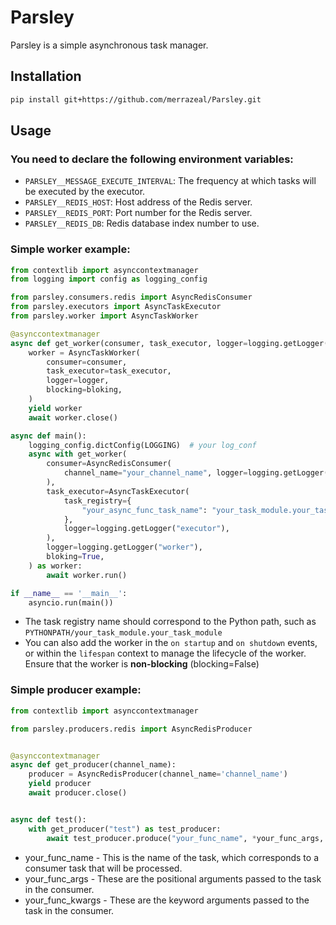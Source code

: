 # Parsley

Parsley is a simple asynchronous task manager.

## Installation

```bash
pip install git+https://github.com/merrazeal/Parsley.git
```

## Usage
### You need to declare the following environment variables:
- `PARSLEY__MESSAGE_EXECUTE_INTERVAL`: The frequency at which tasks will be executed by the executor.
- `PARSLEY__REDIS_HOST`: Host address of the Redis server.
- `PARSLEY__REDIS_PORT`: Port number for the Redis server.
- `PARSLEY__REDIS_DB`: Redis database index number to use.

### Simple worker example:
```python
from contextlib import asynccontextmanager
from logging import config as logging_config

from parsley.consumers.redis import AsyncRedisConsumer
from parsley.executors import AsyncTaskExecutor
from parsley.worker import AsyncTaskWorker

@asynccontextmanager
async def get_worker(consumer, task_executor, logger=logging.getLogger(""), bloking=False):
    worker = AsyncTaskWorker(
        consumer=consumer,
        task_executor=task_executor,
        logger=logger,
        blocking=bloking,
    )
    yield worker
    await worker.close()

async def main():
    logging_config.dictConfig(LOGGING)  # your log_conf
    async with get_worker(
        consumer=AsyncRedisConsumer(
            channel_name="your_channel_name", logger=logging.getLogger("consumer")
        ),
        task_executor=AsyncTaskExecutor(
            task_registry={
                "your_async_func_task_name": "your_task_module.your_task_module",
            },
            logger=logging.getLogger("executor"),
        ),
        logger=logging.getLogger("worker"),
        bloking=True,
    ) as worker:
        await worker.run()

if __name__ == '__main__':
    asyncio.run(main())
```
- The task registry name should correspond to the Python path, such as `PYTHONPATH/your_task_module.your_task_module`
- You can also add the worker in the `on startup` and `on shutdown` events, or within the `lifespan` context to manage the lifecycle of the worker. Ensure that the worker is **non-blocking** (blocking=False)


### Simple producer example:

```python
from contextlib import asynccontextmanager

from parsley.producers.redis import AsyncRedisProducer


@asynccontextmanager
async def get_producer(channel_name):
    producer = AsyncRedisProducer(channel_name='channel_name')
    yield producer
    await producer.close()


async def test():
    with get_producer("test") as test_producer:
        await test_producer.produce("your_func_name", *your_func_args, **your_func_kwargs)

```

- your_func_name - This is the name of the task, which corresponds to a consumer task that will be processed.
- your_func_args - These are the positional arguments passed to the task in the consumer.
- your_func_kwargs - These are the keyword arguments passed to the task in the consumer.

